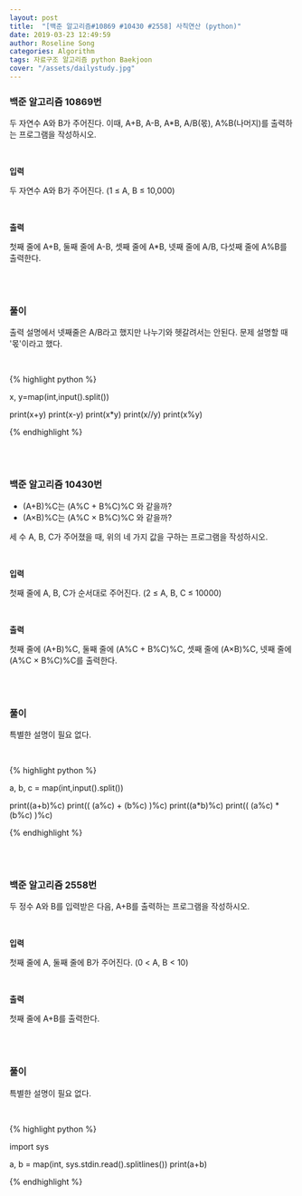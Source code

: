 ```yaml
---
layout: post
title:  "[백준 알고리즘#10869 #10430 #2558] 사칙연산 (python)"
date: 2019-03-23 12:49:59
author: Roseline Song
categories: Algorithm
tags: 자료구조 알고리즘 python Baekjoon
cover: "/assets/dailystudy.jpg"
---
```


### 백준 알고리즘 10869번

두 자연수 A와 B가 주어진다. 이때, A+B, A-B, A*B, A/B(몫), A%B(나머지)를 출력하는 프로그램을 작성하시오. 

<br>

**입력**

두 자연수 A와 B가 주어진다. (1 ≤ A, B ≤ 10,000)

<br>

**출력**

첫째 줄에 A+B, 둘째 줄에 A-B, 셋째 줄에 A*B, 넷째 줄에 A/B, 다섯째 줄에 A%B를 출력한다.

<br>
<br>


### 풀이 

출력 설명에서 넷째줄은 A/B라고 했지만 나누기와 헷갈려서는 안된다. 문제 설명할 때 '몫'이라고 했다. 

<br>

{% highlight python %}

x, y=map(int,input().split())

print(x+y)
print(x-y)
print(x*y)
print(x//y) 
print(x%y)

{% endhighlight %}


<br>
<br>

### 백준 알고리즘 10430번

- (A+B)%C는 (A%C + B%C)%C 와 같을까?
- (A×B)%C는 (A%C × B%C)%C 와 같을까?

세 수 A, B, C가 주어졌을 때, 위의 네 가지 값을 구하는 프로그램을 작성하시오.

<br>

**입력**

첫째 줄에 A, B, C가 순서대로 주어진다. (2 ≤ A, B, C ≤ 10000)

<br>

**출력**

첫째 줄에 (A+B)%C, 둘째 줄에 (A%C + B%C)%C, 셋째 줄에 (A×B)%C, 넷째 줄에 (A%C × B%C)%C를 출력한다.

<br>
<br>


### 풀이 

특별한 설명이 필요 없다.

<br>

{% highlight python %}

a, b, c = map(int,input().split())

print((a+b)%c)
print(( (a%c) + (b%c) )%c)
print((a*b)%c)
print(( (a%c) * (b%c) )%c)

{% endhighlight %}


<br>
<br>

### 백준 알고리즘 2558번

두 정수 A와 B를 입력받은 다음, A+B를 출력하는 프로그램을 작성하시오.

<br>

**입력**

첫째 줄에 A, 둘째 줄에 B가 주어진다. (0 < A, B < 10)

<br>

**출력**

첫째 줄에 A+B를 출력한다.

<br>
<br>

### 풀이 

특별한 설명이 필요 없다.

<br>

{% highlight python %}

import sys

a, b = map(int, sys.stdin.read().splitlines())
print(a+b)

{% endhighlight %}